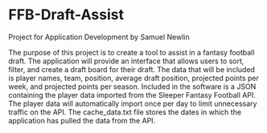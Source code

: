 # FFB-Draft-Assist
Project for Application Development by Samuel Newlin

The purpose of this project is to create a tool to assist in a fantasy football draft. The application will provide an interface that allows users to sort, filter, and create a draft board for their draft. The data that will be included is player names, team, position, average draft position, projected points per week, and projected points per season. Included in the software is a JSON containing the player data imported from the Sleeper Fantasy Football API. The player data will automatically import once per day to limit unnecessary traffic on the API. The cache_data.txt file stores the dates in which the application has pulled the data from the API.